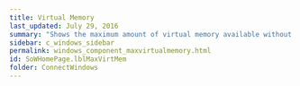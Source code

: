 ```yaml
---
title: Virtual Memory
last_updated: July 29, 2016
summary: "Shows the maximum amount of virtual memory available without expanding the paging file."
sidebar: c_windows_sidebar
permalink: windows_component_maxvirtualmemory.html
id: SoWHomePage.lblMaxVirtMem
folder: ConnectWindows
---
```

